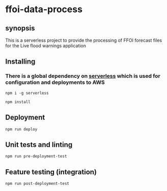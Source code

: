 # ffoi-data-process

## synopsis

This is a serverless project to provide the processing of FFOI forecast files for the Live flood warnings application

## Installing

### There is a global dependency on [serverless](https://serverless.com/) which is used for configuration and deployments to AWS
`npm i -g serverless`

`npm install`

## Deployment

`npm run deploy`

## Unit tests and linting
`npm run pre-deployment-test`

## Feature testing (integration)
`npm run post-deployment-test`